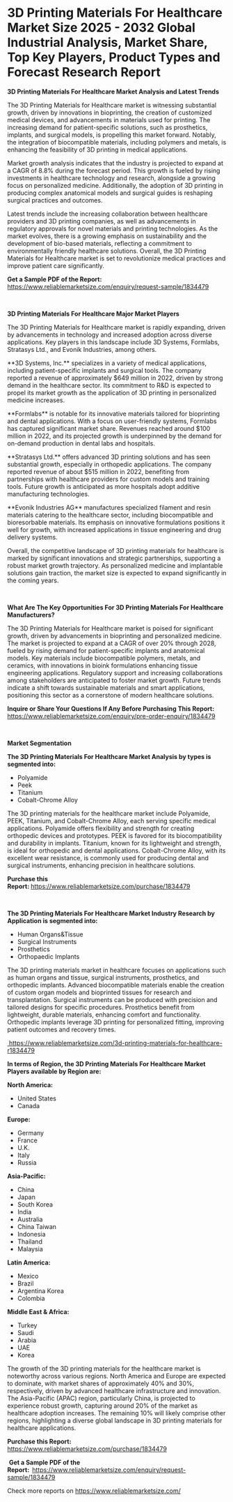 <p><h1>3D Printing Materials For Healthcare Market Size 2025 - 2032 Global Industrial Analysis, Market Share, Top Key Players, Product Types and Forecast Research Report</h1></p><p><strong>3D Printing Materials For Healthcare Market Analysis and Latest Trends</strong></p>
<p><p>The 3D Printing Materials for Healthcare market is witnessing substantial growth, driven by innovations in bioprinting, the creation of customized medical devices, and advancements in materials used for printing. The increasing demand for patient-specific solutions, such as prosthetics, implants, and surgical models, is propelling this market forward. Notably, the integration of biocompatible materials, including polymers and metals, is enhancing the feasibility of 3D printing in medical applications.</p><p>Market growth analysis indicates that the industry is projected to expand at a CAGR of 8.8% during the forecast period. This growth is fueled by rising investments in healthcare technology and research, alongside a growing focus on personalized medicine. Additionally, the adoption of 3D printing in producing complex anatomical models and surgical guides is reshaping surgical practices and outcomes.</p><p>Latest trends include the increasing collaboration between healthcare providers and 3D printing companies, as well as advancements in regulatory approvals for novel materials and printing technologies. As the market evolves, there is a growing emphasis on sustainability and the development of bio-based materials, reflecting a commitment to environmentally friendly healthcare solutions. Overall, the 3D Printing Materials for Healthcare market is set to revolutionize medical practices and improve patient care significantly.</p></p>
<p><strong>Get a Sample PDF of the Report:&nbsp;</strong> <a href="https://www.reliablemarketsize.com/enquiry/request-sample/1834479?utm_campaign=3092&utm_medium=2&utm_source=Github&utm_content=ia&utm_term=03042025&utm_id=3d-printing-materials-for-healthcare">https://www.reliablemarketsize.com/enquiry/request-sample/1834479</a></p>
<p>&nbsp;</p>
<p><strong>3D Printing Materials For Healthcare Major Market Players</strong></p>
<p><p>The 3D Printing Materials for Healthcare market is rapidly expanding, driven by advancements in technology and increased adoption across diverse applications. Key players in this landscape include 3D Systems, Formlabs, Stratasys Ltd., and Evonik Industries, among others.</p><p>**3D Systems, Inc.** specializes in a variety of medical applications, including patient-specific implants and surgical tools. The company reported a revenue of approximately $649 million in 2022, driven by strong demand in the healthcare sector. Its commitment to R&D is expected to propel its market growth as the application of 3D printing in personalized medicine increases.</p><p>**Formlabs** is notable for its innovative materials tailored for bioprinting and dental applications. With a focus on user-friendly systems, Formlabs has captured significant market share. Revenues reached around $100 million in 2022, and its projected growth is underpinned by the demand for on-demand production in dental labs and hospitals.</p><p>**Stratasys Ltd.** offers advanced 3D printing solutions and has seen substantial growth, especially in orthopedic applications. The company reported revenue of about $515 million in 2022, benefiting from partnerships with healthcare providers for custom models and training tools. Future growth is anticipated as more hospitals adopt additive manufacturing technologies.</p><p>**Evonik Industries AG** manufactures specialized filament and resin materials catering to the healthcare sector, including biocompatible and bioresorbable materials. Its emphasis on innovative formulations positions it well for growth, with increased applications in tissue engineering and drug delivery systems.</p><p>Overall, the competitive landscape of 3D printing materials for healthcare is marked by significant innovations and strategic partnerships, supporting a robust market growth trajectory. As personalized medicine and implantable solutions gain traction, the market size is expected to expand significantly in the coming years.</p></p>
<p>&nbsp;</p>
<p><strong>What Are The Key Opportunities For 3D Printing Materials For Healthcare Manufacturers?</strong></p>
<p><p>The 3D Printing Materials for Healthcare market is poised for significant growth, driven by advancements in bioprinting and personalized medicine. The market is projected to expand at a CAGR of over 20% through 2028, fueled by rising demand for patient-specific implants and anatomical models. Key materials include biocompatible polymers, metals, and ceramics, with innovations in bioink formulations enhancing tissue engineering applications. Regulatory support and increasing collaborations among stakeholders are anticipated to foster market growth. Future trends indicate a shift towards sustainable materials and smart applications, positioning this sector as a cornerstone of modern healthcare solutions.</p></p>
<p><strong>Inquire or Share Your Questions If Any Before Purchasing This Report:</strong> <a href="https://www.reliablemarketsize.com/enquiry/pre-order-enquiry/1834479?utm_campaign=3092&utm_medium=2&utm_source=Github&utm_content=ia&utm_term=03042025&utm_id=3d-printing-materials-for-healthcare">https://www.reliablemarketsize.com/enquiry/pre-order-enquiry/1834479</a></p>
<p>&nbsp;</p>
<p><strong>Market Segmentation</strong></p>
<p><strong>The 3D Printing Materials For Healthcare Market Analysis by types is segmented into:</strong></p>
<p><ul><li>Polyamide</li><li>Peek</li><li>Titanium</li><li>Cobalt-Chrome Alloy</li></ul></p>
<p><p>The 3D printing materials for the healthcare market include Polyamide, PEEK, Titanium, and Cobalt-Chrome Alloy, each serving specific medical applications. Polyamide offers flexibility and strength for creating orthopedic devices and prototypes. PEEK is favored for its biocompatibility and durability in implants. Titanium, known for its lightweight and strength, is ideal for orthopedic and dental applications. Cobalt-Chrome Alloy, with its excellent wear resistance, is commonly used for producing dental and surgical instruments, enhancing precision in healthcare solutions.</p></p>
<p><strong>Purchase this Report:&nbsp;</strong><a href="https://www.reliablemarketsize.com/purchase/1834479?utm_campaign=3092&utm_medium=2&utm_source=Github&utm_content=ia&utm_term=03042025&utm_id=3d-printing-materials-for-healthcare">https://www.reliablemarketsize.com/purchase/1834479</a></p>
<p>&nbsp;</p>
<p><strong>The 3D Printing Materials For Healthcare Market Industry Research by Application is segmented into:</strong></p>
<p><ul><li>Human Organs&Tissue</li><li>Surgical Instruments</li><li>Prosthetics</li><li>Orthopaedic Implants</li></ul></p>
<p><p>The 3D printing materials market in healthcare focuses on applications such as human organs and tissue, surgical instruments, prosthetics, and orthopedic implants. Advanced biocompatible materials enable the creation of custom organ models and bioprinted tissues for research and transplantation. Surgical instruments can be produced with precision and tailored designs for specific procedures. Prosthetics benefit from lightweight, durable materials, enhancing comfort and functionality. Orthopedic implants leverage 3D printing for personalized fitting, improving patient outcomes and recovery times.</p></p>
<p><a href="https://www.reliablemarketsize.com/3d-printing-materials-for-healthcare-r1834479?utm_campaign=3092&utm_medium=2&utm_source=Github&utm_content=ia&utm_term=03042025&utm_id=3d-printing-materials-for-healthcare">&nbsp;https://www.reliablemarketsize.com/3d-printing-materials-for-healthcare-r1834479</a></p>
<p><strong>In terms of Region, the 3D Printing Materials For Healthcare Market Players available by Region are:</strong></p>
<p>
    <p> <strong> North America: </strong>
        <ul>
            <li>United States</li>
            <li>Canada</li>
        </ul>
        </p> 
    <p> <strong> Europe: </strong>
        <ul>
            <li>Germany</li>
            <li>France</li>
            <li>U.K.</li>
            <li>Italy</li>
            <li>Russia</li>
        </ul>
        </p> 
    <p> <strong> Asia-Pacific: </strong>
        <ul>
            <li>China</li>
            <li>Japan</li>
            <li>South Korea</li>
            <li>India</li>
            <li>Australia</li>
            <li>China Taiwan</li>
            <li>Indonesia</li>
            <li>Thailand</li>
            <li>Malaysia</li>
        </ul>
        </p> 
    <p> <strong> Latin America: </strong>
        <ul>
            <li>Mexico</li>
            <li>Brazil</li>
            <li>Argentina Korea</li>
            <li>Colombia</li>
        </ul>
        </p> 
    <p> <strong> Middle East & Africa: </strong>
        <ul>
            <li>Turkey</li>
            <li>Saudi</li>
            <li>Arabia</li>
            <li>UAE</li>
            <li>Korea</li>
        </ul>
    </p>
    </p>
<p><p>The growth of the 3D printing materials for the healthcare market is noteworthy across various regions. North America and Europe are expected to dominate, with market shares of approximately 40% and 30%, respectively, driven by advanced healthcare infrastructure and innovation. The Asia-Pacific (APAC) region, particularly China, is projected to experience robust growth, capturing around 20% of the market as healthcare adoption increases. The remaining 10% will likely comprise other regions, highlighting a diverse global landscape in 3D printing materials for healthcare applications.</p></p>
<p><strong>Purchase this Report: </strong><a href="https://www.reliablemarketsize.com/purchase/1834479?utm_campaign=3092&utm_medium=2&utm_source=Github&utm_content=ia&utm_term=03042025&utm_id=3d-printing-materials-for-healthcare">https://www.reliablemarketsize.com/purchase/1834479</a></p>
<p>&nbsp;<strong>Get a Sample PDF of the Report:&nbsp;&nbsp;</strong><a href="https://www.reliablemarketsize.com/enquiry/request-sample/1834479?utm_campaign=3092&utm_medium=2&utm_source=Github&utm_content=ia&utm_term=03042025&utm_id=3d-printing-materials-for-healthcare">https://www.reliablemarketsize.com/enquiry/request-sample/1834479</a></p>
<p><strong></strong></p>
<p>Check more reports on <a href="https://www.reliablemarketsize.com/?utm_campaign=3092&utm_medium=2&utm_source=Github&utm_content=ia&utm_term=03042025&utm_id=3d-printing-materials-for-healthcare">https://www.reliablemarketsize.com/</a></p>